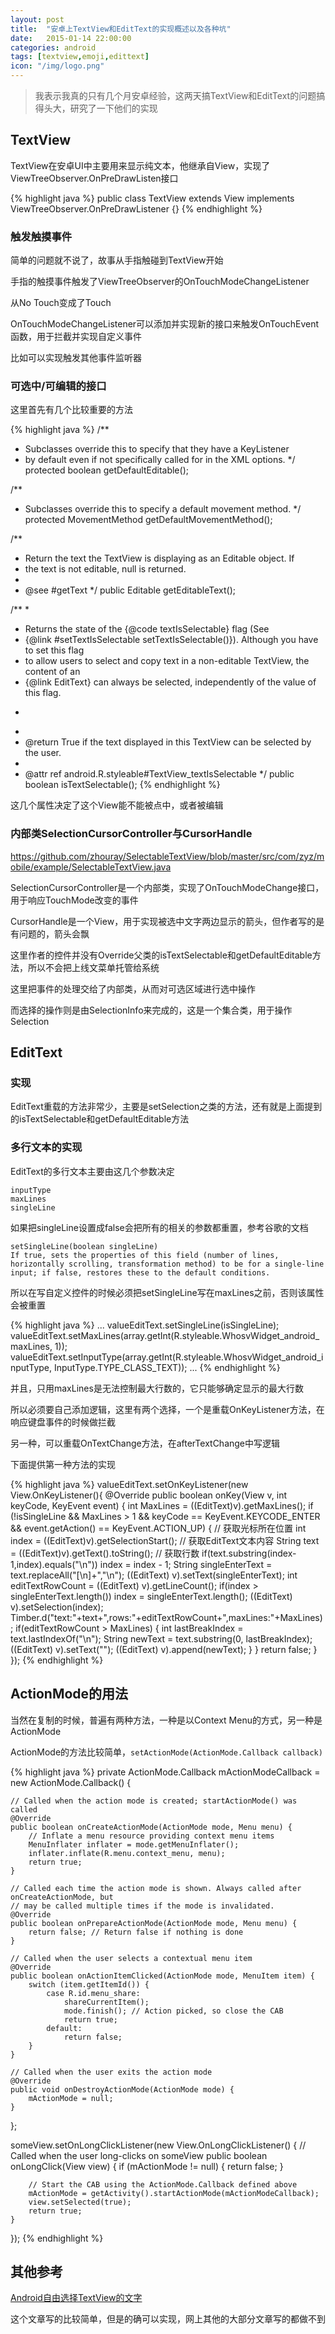 ```yaml
---
layout: post
title:  "安卓上TextView和EditText的实现概述以及各种坑"
date:   2015-01-14 22:00:00
categories: android
tags: [textview,emoji,edittext]
icon: "/img/logo.png"
---
```


> 我表示我真的只有几个月安卓经验，这两天搞TextView和EditText的问题搞得头大，研究了一下他们的实现

## TextView

TextView在安卓UI中主要用来显示纯文本，他继承自View，实现了ViewTreeObserver.OnPreDrawListen接口

{% highlight java %}
public class TextView extends View implements ViewTreeObserver.OnPreDrawListener {}
{% endhighlight %}

<!-- more -->
### 触发触摸事件

简单的问题就不说了，故事从手指触碰到TextView开始

手指的触摸事件触发了ViewTreeObserver的OnTouchModeChangeListener

从No Touch变成了Touch

OnTouchModeChangeListener可以添加并实现新的接口来触发OnTouchEvent函数，用于拦截并实现自定义事件

比如可以实现触发其他事件监听器

### 可选中/可编辑的接口

这里首先有几个比较重要的方法

{% highlight java %}
/**
 * Subclasses override this to specify that they have a KeyListener
 * by default even if not specifically called for in the XML options.
 */
protected boolean getDefaultEditable();

/**
 * Subclasses override this to specify a default movement method.
 */
protected MovementMethod getDefaultMovementMethod();

/**
 * Return the text the TextView is displaying as an Editable object.  If
 * the text is not editable, null is returned.
 *
 * @see #getText
 */
public Editable getEditableText();

 /**
 *
 * Returns the state of the {@code textIsSelectable} flag (See
 * {@link #setTextIsSelectable setTextIsSelectable()}). Although you have to set this flag
 * to allow users to select and copy text in a non-editable TextView, the content of an
 * {@link EditText} can always be selected, independently of the value of this flag.
 * <p>
 *
 * @return True if the text displayed in this TextView can be selected by the user.
 *
 * @attr ref android.R.styleable#TextView_textIsSelectable
 */
public boolean isTextSelectable();
{% endhighlight %}

这几个属性决定了这个View能不能被点中，或者被编辑

### 内部类SelectionCursorController与CursorHandle

https://github.com/zhouray/SelectableTextView/blob/master/src/com/zyz/mobile/example/SelectableTextView.java

SelectionCursorController是一个内部类，实现了OnTouchModeChange接口，用于响应TouchMode改变的事件

CursorHandle是一个View，用于实现被选中文字两边显示的箭头，但作者写的是有问题的，箭头会飘

这里作者的控件并没有Override父类的isTextSelectable和getDefaultEditable方法，所以不会把上线文菜单托管给系统

这里把事件的处理交给了内部类，从而对可选区域进行选中操作

而选择的操作则是由SelectionInfo来完成的，这是一个集合类，用于操作Selection

## EditText

### 实现

EditText重载的方法非常少，主要是setSelection之类的方法，还有就是上面提到的isTextSelectable和getDefaultEditable方法

### 多行文本的实现

EditText的多行文本主要由这几个参数决定

```
inputType
maxLines
singleLine
```

如果把singleLine设置成false会把所有的相关的参数都重置，参考谷歌的文档

```
setSingleLine(boolean singleLine)
If true, sets the properties of this field (number of lines, horizontally scrolling, transformation method) to be for a single-line input; if false, restores these to the default conditions.
```

所以在写自定义控件的时候必须把setSingleLine写在maxLines之前，否则该属性会被重置

{% highlight java %}
...
valueEditText.setSingleLine(isSingleLine);
valueEditText.setMaxLines(array.getInt(R.styleable.WhosvWidget_android_maxLines, 1));
valueEditText.setInputType(array.getInt(R.styleable.WhosvWidget_android_inputType, InputType.TYPE_CLASS_TEXT));
...
{% endhighlight %}

并且，只用maxLines是无法控制最大行数的，它只能够确定显示的最大行数

所以必须要自己添加逻辑，这里有两个选择，一个是重载OnKeyListener方法，在响应键盘事件的时候做拦截

另一种，可以重载OnTextChange方法，在afterTextChange中写逻辑

下面提供第一种方法的实现

{% highlight java %}
valueEditText.setOnKeyListener(new View.OnKeyListener(){
  @Override
  public boolean onKey(View v, int keyCode, KeyEvent event) {
    int MaxLines = ((EditText)v).getMaxLines();
    if (!isSingleLine && MaxLines > 1 && keyCode == KeyEvent.KEYCODE_ENTER && event.getAction() == KeyEvent.ACTION_UP) {
      // 获取光标所在位置
      int index = ((EditText)v).getSelectionStart();
      // 获取EditText文本内容
      String text = ((EditText)v).getText().toString();
      // 获取行数
      if(text.substring(index-1,index).equals("\n"))
        index = index - 1;
      String singleEnterText = text.replaceAll("[\\n]+","\n");
      ((EditText) v).setText(singleEnterText);
      int editTextRowCount = ((EditText) v).getLineCount();
      if(index > singleEnterText.length())
        index = singleEnterText.length();
      ((EditText) v).setSelection(index);
      Timber.d("text:"+text+",rows:"+editTextRowCount+",maxLines:"+MaxLines);
      if(editTextRowCount > MaxLines) {
        int lastBreakIndex = text.lastIndexOf("\n");
        String newText = text.substring(0, lastBreakIndex);
        ((EditText) v).setText("");
        ((EditText) v).append(newText);
      }
    }
    return false;
  }
});
{% endhighlight %}

## ActionMode的用法

当然在复制的时候，普遍有两种方法，一种是以Context Menu的方式，另一种是ActionMode

ActionMode的方法比较简单，```setActionMode(ActionMode.Callback callback)```

{% highlight java %}
private ActionMode.Callback mActionModeCallback = new ActionMode.Callback() {

    // Called when the action mode is created; startActionMode() was called
    @Override
    public boolean onCreateActionMode(ActionMode mode, Menu menu) {
        // Inflate a menu resource providing context menu items
        MenuInflater inflater = mode.getMenuInflater();
        inflater.inflate(R.menu.context_menu, menu);
        return true;
    }

    // Called each time the action mode is shown. Always called after onCreateActionMode, but
    // may be called multiple times if the mode is invalidated.
    @Override
    public boolean onPrepareActionMode(ActionMode mode, Menu menu) {
        return false; // Return false if nothing is done
    }

    // Called when the user selects a contextual menu item
    @Override
    public boolean onActionItemClicked(ActionMode mode, MenuItem item) {
        switch (item.getItemId()) {
            case R.id.menu_share:
                shareCurrentItem();
                mode.finish(); // Action picked, so close the CAB
                return true;
            default:
                return false;
        }
    }

    // Called when the user exits the action mode
    @Override
    public void onDestroyActionMode(ActionMode mode) {
        mActionMode = null;
    }
};

someView.setOnLongClickListener(new View.OnLongClickListener() {
    // Called when the user long-clicks on someView
    public boolean onLongClick(View view) {
        if (mActionMode != null) {
            return false;
        }

        // Start the CAB using the ActionMode.Callback defined above
        mActionMode = getActivity().startActionMode(mActionModeCallback);
        view.setSelected(true);
        return true;
    }
});
{% endhighlight %}

## 其他参考

[Android自由选择TextView的文字](http://chroya.iteye.com/blog/753634)

这个文章写的比较简单，但是的确可以实现，网上其他的大部分文章写的都做不到